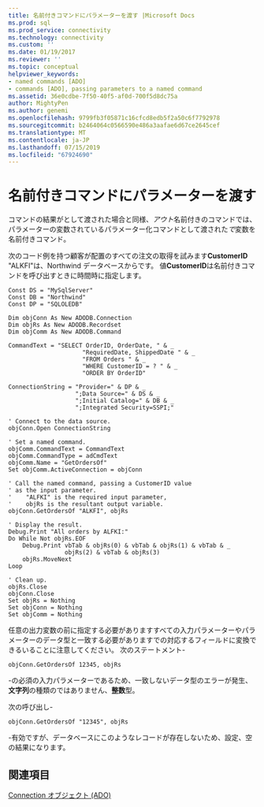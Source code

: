 ```yaml
---
title: 名前付きコマンドにパラメーターを渡す |Microsoft Docs
ms.prod: sql
ms.prod_service: connectivity
ms.technology: connectivity
ms.custom: ''
ms.date: 01/19/2017
ms.reviewer: ''
ms.topic: conceptual
helpviewer_keywords:
- named commands [ADO]
- commands [ADO], passing parameters to a named command
ms.assetid: 36e0cdbe-7f50-40f5-af0d-700f5d8dc75a
author: MightyPen
ms.author: genemi
ms.openlocfilehash: 9799fb3f05871c16cfcd8edb5f2a50c6f7792978
ms.sourcegitcommit: b2464064c0566590e486a3aafae6d67ce2645cef
ms.translationtype: MT
ms.contentlocale: ja-JP
ms.lasthandoff: 07/15/2019
ms.locfileid: "67924690"
---
```

# <a name="passing-parameters-to-a-named-command"></a>名前付きコマンドにパラメーターを渡す
コマンドの結果がとして渡された場合と同様、*アウト*名前付きのコマンドでは、パラメーターの変数されているパラメーター化コマンドとして渡された*で*変数を名前付きコマンド。  
  
 次のコード例を持つ顧客が配置のすべての注文の取得を試みます**CustomerID** "ALKFI"は、Northwind データベースからです。 値**CustomerID**は名前付きコマンドを呼び出すときに時間時に指定します。  
  
```  
Const DS = "MySqlServer"  
Const DB = "Northwind"  
Const DP = "SQLOLEDB"  
  
Dim objConn As New ADODB.Connection  
Dim objRs As New ADODB.Recordset  
Dim objComm As New ADODB.Command  
  
CommandText = "SELECT OrderID, OrderDate, " & _  
                     "RequiredDate, ShippedDate " & _  
                     "FROM Orders " & _  
                     "WHERE CustomerID = ? " & _  
                     "ORDER BY OrderID"  
  
ConnectionString = "Provider=" & DP & _  
                   ";Data Source=" & DS & _  
                   ";Initial Catalog=" & DB & _  
                   ";Integrated Security=SSPI;"  
  
' Connect to the data source.  
objConn.Open ConnectionString  
  
' Set a named command.  
objComm.CommandText = CommandText  
objComm.CommandType = adCmdText  
objComm.Name = "GetOrdersOf"  
Set objComm.ActiveConnection = objConn  
  
' Call the named command, passing a CustomerID value  
' as the input parameter.   
'    "ALFKI" is the required input parameter,  
'    objRs is the resultant output variable.  
objConn.GetOrdersOf "ALKFI", objRs  
  
' Display the result.  
Debug.Print "All orders by ALFKI:"  
Do While Not objRs.EOF  
    Debug.Print vbTab & objRs(0) & vbTab & objRs(1) & vbTab & _  
                objRs(2) & vbTab & objRs(3)  
    objRs.MoveNext  
Loop  
  
' Clean up.  
objRs.Close  
objConn.Close  
Set objRs = Nothing  
Set objConn = Nothing  
Set objComm = Nothing  
```  
  
 任意の出力変数の前に指定する必要がありますすべての入力パラメーターやパラメーターのデータ型と一致する必要がありますでの対応するフィールドに変換できるいることに注意してください。 次のステートメント-  
  
```  
objConn.GetOrdersOf 12345, objRs  
```  
  
 -の必須の入力パラメーターであるため、一致しないデータ型のエラーが発生、**文字列**の種類のではありません、**整数**型。  
  
 次の呼び出し-  
  
```  
objConn.GetOrdersOf "12345", objRs  
```  
  
 -有効ですが、データベースにこのようなレコードが存在しないため、設定、空の結果になります。  
  
## <a name="see-also"></a>関連項目  
 [Connection オブジェクト (ADO)](../../../ado/reference/ado-api/connection-object-ado.md)
